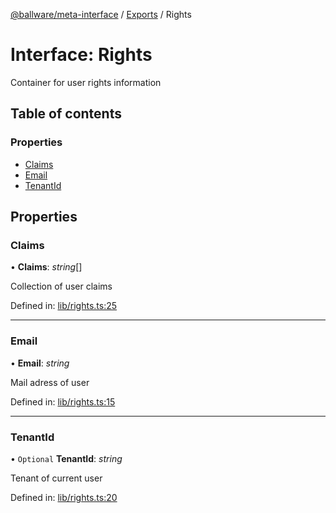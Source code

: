 [@ballware/meta-interface](../README.md) / [Exports](../modules.md) / Rights

# Interface: Rights

Container for user rights information

## Table of contents

### Properties

- [Claims](rights.md#claims)
- [Email](rights.md#email)
- [TenantId](rights.md#tenantid)

## Properties

### Claims

• **Claims**: *string*[]

Collection of user claims

Defined in: [lib/rights.ts:25](https://github.com/ballware/ballware-client/blob/69c8328/libs/meta-interface/src/lib/rights.ts#L25)

___

### Email

• **Email**: *string*

Mail adress of user

Defined in: [lib/rights.ts:15](https://github.com/ballware/ballware-client/blob/69c8328/libs/meta-interface/src/lib/rights.ts#L15)

___

### TenantId

• `Optional` **TenantId**: *string*

Tenant of current user

Defined in: [lib/rights.ts:20](https://github.com/ballware/ballware-client/blob/69c8328/libs/meta-interface/src/lib/rights.ts#L20)
